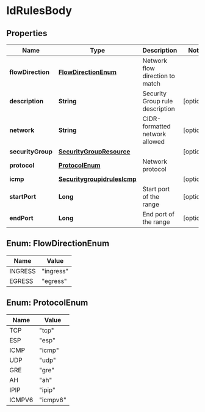 # IdRulesBody

## Properties
Name | Type | Description | Notes
------------ | ------------- | ------------- | -------------
**flowDirection** | [**FlowDirectionEnum**](#FlowDirectionEnum) | Network flow direction to match | 
**description** | **String** | Security Group rule description |  [optional]
**network** | **String** | CIDR-formatted network allowed |  [optional]
**securityGroup** | [**SecurityGroupResource**](SecurityGroupResource.md) |  |  [optional]
**protocol** | [**ProtocolEnum**](#ProtocolEnum) | Network protocol | 
**icmp** | [**SecuritygroupidrulesIcmp**](SecuritygroupidrulesIcmp.md) |  |  [optional]
**startPort** | **Long** | Start port of the range |  [optional]
**endPort** | **Long** | End port of the range |  [optional]

<a name="FlowDirectionEnum"></a>
## Enum: FlowDirectionEnum
Name | Value
---- | -----
INGRESS | &quot;ingress&quot;
EGRESS | &quot;egress&quot;

<a name="ProtocolEnum"></a>
## Enum: ProtocolEnum
Name | Value
---- | -----
TCP | &quot;tcp&quot;
ESP | &quot;esp&quot;
ICMP | &quot;icmp&quot;
UDP | &quot;udp&quot;
GRE | &quot;gre&quot;
AH | &quot;ah&quot;
IPIP | &quot;ipip&quot;
ICMPV6 | &quot;icmpv6&quot;
